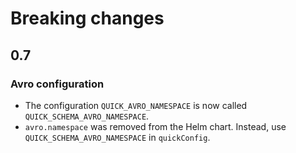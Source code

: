 # Breaking changes

## 0.7

### Avro configuration

- The configuration `QUICK_AVRO_NAMESPACE` is now called `QUICK_SCHEMA_AVRO_NAMESPACE`.
- `avro.namespace` was removed from the Helm chart. Instead, use `QUICK_SCHEMA_AVRO_NAMESPACE` in `quickConfig`.
